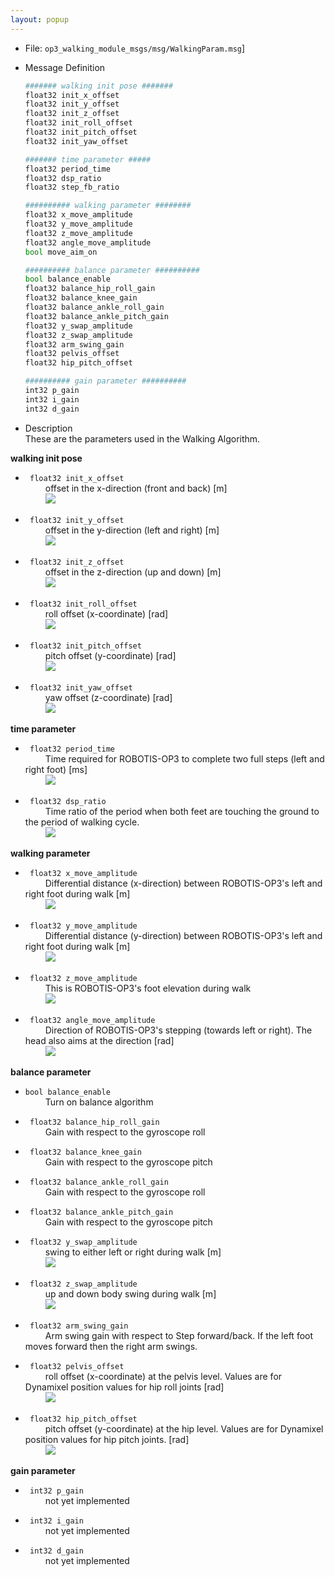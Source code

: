 ```yaml
---
layout: popup
---
```


- File: `op3_walking_module_msgs/msg/WalkingParam.msg`]
- Message Definition

  ```py
  ####### walking init pose #######
  float32 init_x_offset
  float32 init_y_offset
  float32 init_z_offset
  float32 init_roll_offset
  float32 init_pitch_offset
  float32 init_yaw_offset

  ####### time parameter #####
  float32 period_time
  float32 dsp_ratio
  float32 step_fb_ratio

  ########## walking parameter ########
  float32 x_move_amplitude
  float32 y_move_amplitude
  float32 z_move_amplitude
  float32 angle_move_amplitude
  bool move_aim_on

  ########## balance parameter ##########
  bool balance_enable
  float32 balance_hip_roll_gain
  float32 balance_knee_gain
  float32 balance_ankle_roll_gain
  float32 balance_ankle_pitch_gain
  float32 y_swap_amplitude
  float32 z_swap_amplitude
  float32 arm_swing_gain
  float32 pelvis_offset
  float32 hip_pitch_offset

  ########## gain parameter ##########
  int32 p_gain
  int32 i_gain
  int32 d_gain

  ```

- Description  
These are the parameters used in the Walking Algorithm.  

**walking init pose**  
* ` float32 init_x_offset`  
&emsp;&emsp; offset in the x-direction (front and back) [m]  
&emsp;&emsp;
![](/assets/images/platform/op3/op3_walking_module_image142.jpg)  

* ` float32 init_y_offset`  
&emsp;&emsp; offset in the y-direction (left and right) [m]  
&emsp;&emsp;
![](/assets/images/platform/op3/op3_walking_module_image143.jpg)  

* ` float32 init_z_offset`  
&emsp;&emsp; offset in the z-direction (up and down) [m]  
&emsp;&emsp;
![](/assets/images/platform/op3/op3_walking_module_image144.jpg)  

* ` float32 init_roll_offset`  
&emsp;&emsp; roll offset (x-coordinate) [rad]  
&emsp;&emsp;
![](/assets/images/platform/op3/op3_walking_module_image145.jpg)  

* ` float32 init_pitch_offset`  
&emsp;&emsp; pitch offset (y-coordinate) [rad]  
&emsp;&emsp;
![](/assets/images/platform/op3/op3_walking_module_image146.jpg)  

* ` float32 init_yaw_offset`  
&emsp;&emsp; yaw offset (z-coordinate) [rad]  
&emsp;&emsp;
![](/assets/images/platform/op3/op3_walking_module_image2.gif)


**time parameter**  
* ` float32 period_time`  
&emsp;&emsp; Time required for ROBOTIS-OP3 to complete two full steps (left and right foot) [ms]  
&emsp;&emsp;
![](/assets/images/platform/op3/op3_walking_module_image148.jpg)  

* ` float32 dsp_ratio`  
&emsp;&emsp; Time ratio of the period when both feet are touching the ground to the period of walking cycle.  
&emsp;&emsp;
![](/assets/images/platform/op3/op3_walking_module_image149.jpg)  


**walking parameter**  
* ` float32 x_move_amplitude`  
&emsp;&emsp; Differential distance (x-direction) between ROBOTIS-OP3's left and right foot during walk [m]  
&emsp;&emsp;
![](/assets/images/platform/op3/op3_walking_module_image150.jpg)

* ` float32 y_move_amplitude`  
&emsp;&emsp; Differential distance (y-direction) between ROBOTIS-OP3's left and right foot during walk [m]  
&emsp;&emsp;
![](/assets/images/platform/op3/op3_walking_module_image151.jpg)

* ` float32 z_move_amplitude`  
&emsp;&emsp; This is ROBOTIS-OP3's foot elevation during walk  
&emsp;&emsp;
![](/assets/images/platform/op3/op3_walking_module_image152.jpg)

* ` float32 angle_move_amplitude`  
&emsp;&emsp; Direction of ROBOTIS-OP3's stepping (towards left or right). The head also aims at the direction [rad]  
&emsp;&emsp;
![](/assets/images/platform/op3/op3_walking_module_image3.gif)


**balance parameter**  
* `bool balance_enable`  
&emsp;&emsp; Turn on balance algorithm  

* ` float32 balance_hip_roll_gain`  
&emsp;&emsp; Gain with respect to the gyroscope roll

* ` float32 balance_knee_gain`  
&emsp;&emsp; Gain with respect to the gyroscope pitch

* ` float32 balance_ankle_roll_gain`  
&emsp;&emsp; Gain with respect to the gyroscope roll

* ` float32 balance_ankle_pitch_gain`  
&emsp;&emsp; Gain with respect to the gyroscope pitch

* ` float32 y_swap_amplitude`  
&emsp;&emsp; swing to either left or right during walk [m]  
&emsp;&emsp;
![](/assets/images/platform/op3/op3_walking_module_image153.jpg)  

* ` float32 z_swap_amplitude`  
&emsp;&emsp; up and down body swing during walk [m]  
&emsp;&emsp;
![](/assets/images/platform/op3/op3_walking_module_image154.jpg)  

* ` float32 arm_swing_gain`  
&emsp;&emsp; Arm swing gain with respect to Step forward/back. If the left foot moves forward then the right arm swings.  

* ` float32 pelvis_offset`  
&emsp;&emsp; roll offset (x-coordinate) at the pelvis level. Values are for Dynamixel position values for hip roll joints [rad]  
&emsp;&emsp;
![](/assets/images/platform/op3/op3_walking_module_image155.jpg)

* ` float32 hip_pitch_offset`  
&emsp;&emsp; pitch offset (y-coordinate) at the hip level. Values are for Dynamixel position values for hip pitch joints. [rad]  
&emsp;&emsp;
![](/assets/images/platform/op3/op3_walking_module_image147.jpg)


**gain parameter**   
* ` int32 p_gain`  
&emsp;&emsp; not yet implemented

* ` int32 i_gain`  
&emsp;&emsp; not yet implemented

* ` int32 d_gain`  
&emsp;&emsp; not yet implemented
